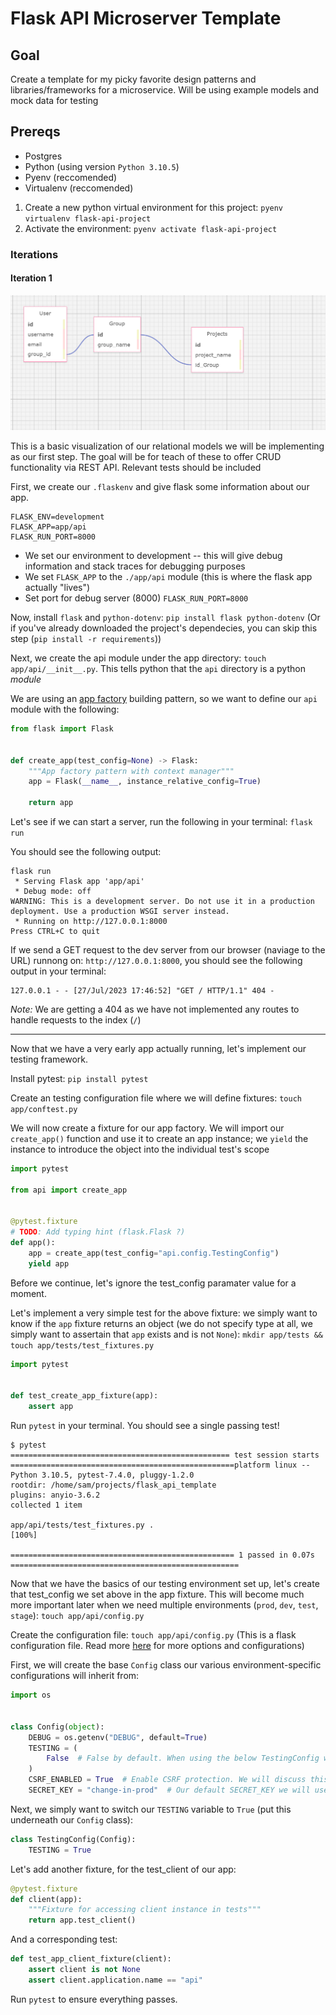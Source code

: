 # Flask API Microserver Template

## Goal

Create a template for my picky favorite design patterns and libraries/frameworks for a microservice. Will be using example models and mock data for testing

## Prereqs

* Postgres
* Python (using version `Python 3.10.5`)
* Pyenv (reccomended)
* Virtualenv (reccomended)

1. Create a new python virtual environment for this project: `pyenv virtualenv flask-api-project`
2. Activate the environment: `pyenv activate flask-api-project`

### Iterations

#### Iteration 1

![Basic table set up for Users, Group, Projects](./img/user_auth_tables.png)

This is a basic visualization of our relational models we will be implementing as our first step. The goal will be for teach of these to offer CRUD functionality via REST API. Relevant tests should be included

First, we create our `.flaskenv` and give flask some information about our app.

```
FLASK_ENV=development
FLASK_APP=app/api
FLASK_RUN_PORT=8000
```

* We set our environment to development -- this will give debug information and stack traces for debugging purposes
* We set `FLASK_APP` to the `./app/api` module (this is where the flask app actually "lives")
* Set port for debug server (8000) `FLASK_RUN_PORT=8000`

Now, install `flask` and `python-dotenv`: `pip install flask python-dotenv` (Or if you've already downloaded the project's dependecies, you can skip this step (`pip install -r requirements`))

Next, we create the api module under the app directory: `touch app/api/__init__.py`. This tells python that the `api` directory is a python *module*

We are using an [app factory](https://flask.palletsprojects.com/en/2.3.x/patterns/appfactories/) building pattern, so we want to define our `api` module with the following:

```python
from flask import Flask


def create_app(test_config=None) -> Flask:
    """App factory pattern with context manager"""
    app = Flask(__name__, instance_relative_config=True)

    return app
```

Let's see if we can start a server, run the following in your terminal: `flask run`

You should see the following output:

```shell
flask run
 * Serving Flask app 'app/api'
 * Debug mode: off
WARNING: This is a development server. Do not use it in a production deployment. Use a production WSGI server instead.
 * Running on http://127.0.0.1:8000
Press CTRL+C to quit
```

If we send a GET request to the dev server from our browser (naviage to the URL) runnong on: `http://127.0.0.1:8000`, you should see the following output in your terminal:

```shell
127.0.0.1 - - [27/Jul/2023 17:46:52] "GET / HTTP/1.1" 404 -
```

*Note:* We are getting a 404 as we have not implemented any routes to handle requests to the index (`/`)

---

Now that we have a very early app actually running, let's implement our testing framework.

Install pytest: `pip install pytest`

Create an testing configuration file where we will define fixtures: `touch app/conftest.py`

We will now create a fixture for our app factory. We will import our `create_app()` function and use it to create an app instance; we `yield` the instance to introduce the object into the individual test's scope

```python
import pytest

from api import create_app


@pytest.fixture
# TODO: Add typing hint (flask.Flask ?)
def app():
    app = create_app(test_config="api.config.TestingConfig")
    yield app
```

Before we continue, let's ignore the test_config paramater value for a moment.

Let's implement a very simple test for the above fixture: we simply want to know if the `app` fixture returns an object (we do not specify type at all, we simply want to assertain that `app` exists and is not `None`): `mkdir app/tests && touch app/tests/test_fixtures.py`

```python
import pytest


def test_create_app_fixture(app):
    assert app
```

Run `pytest` in your terminal. You should see a single passing test!

```shell
$ pytest
================================================= test session starts ==================================================platform linux -- Python 3.10.5, pytest-7.4.0, pluggy-1.2.0
rootdir: /home/sam/projects/flask_api_template
plugins: anyio-3.6.2
collected 1 item

app/api/tests/test_fixtures.py .                                                                                 [100%]

================================================== 1 passed in 0.07s ===================================================
```

Now that we have the basics of our testing environment set up, let's create that test_config we set above in the app fixture. This will become much more important later when we need multiple environments (`prod`, `dev`, `test`, `stage`): `touch app/api/config.py`

Create the configuration file: `touch app/api/config.py` (This is a flask configuration file. Read more [here](https://flask.palletsprojects.com/en/2.3.x/config/) for more options and configurations)

First, we will create the base `Config` class our various environment-specific configurations will inherit from:

```python
import os


class Config(object):
    DEBUG = os.getenv("DEBUG", default=True)
    TESTING = (
        False  # False by default. When using the below TestingConfig we switch this one
    )
    CSRF_ENABLED = True  # Enable CSRF protection. We will discuss this more later
    SECRET_KEY = "change-in-prod"  # Our default SECRET_KEY we will use for debug, dev. test environments
```

Next, we simply want to switch our `TESTING` variable to `True` (put this underneath our `Config` class):

```python
class TestingConfig(Config):
    TESTING = True
```

Let's add another fixture, for the test_client of our app:

```python
@pytest.fixture
def client(app):
    """Fixture for accessing client instance in tests"""
    return app.test_client()
```

And a corresponding test:

```python
def test_app_client_fixture(client):
    assert client is not None
    assert client.application.name == "api"
```

Run `pytest` to ensure everything passes.

